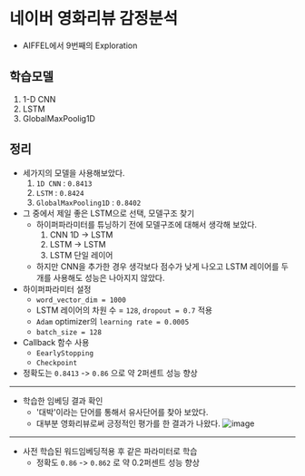 # 네이버 영화리뷰 감정분석

- AIFFEL에서 9번째의 Exploration



## 학습모델

1. 1-D CNN
2. LSTM
3. GlobalMaxPoolig1D

## 정리
- 세가지의 모델을 사용해보았다.
    1. ```1D CNN``` : ```0.8413```
    2. ```LSTM``` : ```0.8424```
    3. ```GlobalMaxPooling1D``` : ```0.8402```
- 그 중에서 제일 좋은 LSTM으로 선택, 모델구조 찾기
    - 하이퍼파라미터를 튜닝하기 전에 모델구조에 대해서 생각해 보았다.
        1. CNN 1D -> LSTM
        2. LSTM -> LSTM
        3. LSTM 단일 레이어
    - 하지만 CNN을 추가한 경우 생각보다 점수가 낮게 나오고 LSTM 레이어를 두개를 사용해도 성능은 나아지지 않았다.
- 하이퍼파라미터 설정
    - ```word_vector_dim = 1000```
    - LSTM 레이어의 차원 수 = ```128```, ```dropout = 0.7``` 적용
    - ```Adam``` optimizer의 ```learning rate = 0.0005```
    - ```batch_size = 128```
- Callback 함수 사용
    - ```EearlyStopping```
    - ```Checkpoint```
- 정확도는 ```0.8413``` -> ```0.86``` 으로 약 2퍼센트 성능 향상
---

- 학습한 임베딩 결과 확인
    - '대박'이라는 단어를 통해서 유사단어를 찾아 보았다.
    - 대부분 영화리뷰로써 긍정적인 평가를 한 결과가 나왔다.
![image](https://user-images.githubusercontent.com/48716219/91934045-42e38000-ed25-11ea-8d21-6725bd6cd550.png)


---

- 사전 학습된 워드임베딩적용 후 같은 파라미터로 학습
    - 정확도 ```0.86``` -> ```0.862``` 로 약 0.2퍼센트 성능 향상